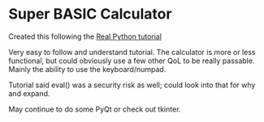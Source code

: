 # Super BASIC Calculator

Created this following the [Real Python tutorial](https://realpython.com/python-pyqt-gui-calculator/)

Very easy to follow and understand tutorial.  The calculator is more or less functional, but could obviously use a few other QoL to be really passable.  Mainly the ability to use the keyboard/numpad.

Tutorial said eval() was a security risk as well; could look into that for why and expand.

May continue to do some PyQt or check out tkinter.  
